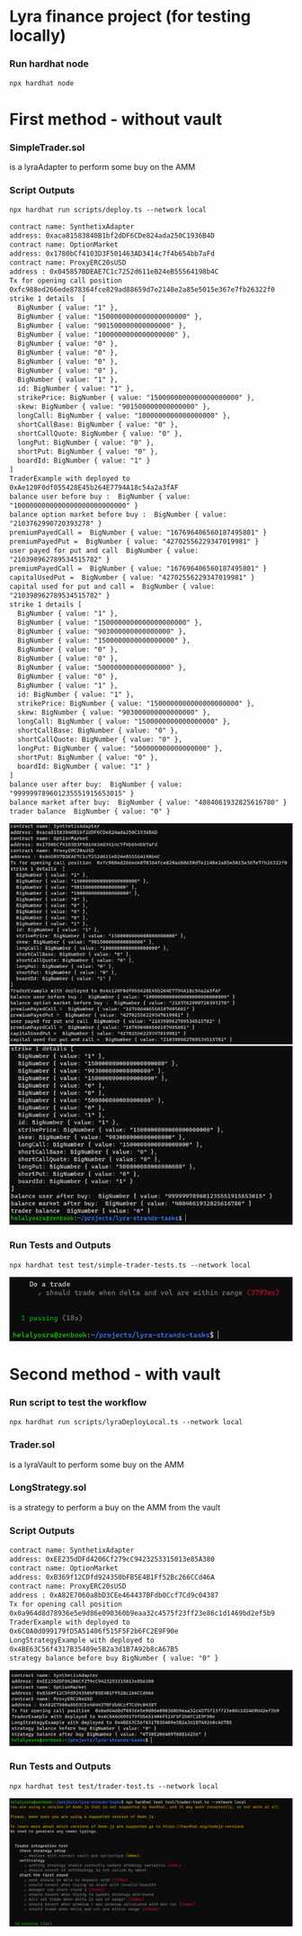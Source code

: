 # Lyra finance project (for testing locally)

### Run hardhat node 
```
npx hardhat node
```

# First method - without vault
### SimpleTrader.sol
is a lyraAdapter to perform some buy on the AMM

### Script Outputs 
```shell 
npx hardhat run scripts/deploy.ts --network local
```
```
contract name: SynthetixAdapter
address: 0xaca81583840B1bf2dDF6CDe824ada250C1936B4D
contract name: OptionMarket
address: 0x1780bCf4103D3F501463AD3414c7f4b654bb7aFd
contract name: ProxyERC20sUSD
address : 0x045857BDEAE7C1c7252d611eB24eB55564198b4C
Tx for opening call position  0xfc988ed266ede878364fce829ad88659d7e2148e2a85e5015e367e7fb26322f0
strike 1 details  [
  BigNumber { value: "1" },
  BigNumber { value: "1500000000000000000000" },
  BigNumber { value: "901500000000000000" },
  BigNumber { value: "1000000000000000000" },
  BigNumber { value: "0" },
  BigNumber { value: "0" },
  BigNumber { value: "0" },
  BigNumber { value: "0" },
  BigNumber { value: "1" },
  id: BigNumber { value: "1" },
  strikePrice: BigNumber { value: "1500000000000000000000" },
  skew: BigNumber { value: "901500000000000000" },
  longCall: BigNumber { value: "1000000000000000000" },
  shortCallBase: BigNumber { value: "0" },
  shortCallQuote: BigNumber { value: "0" },
  longPut: BigNumber { value: "0" },
  shortPut: BigNumber { value: "0" },
  boardId: BigNumber { value: "1" }
]
TraderExample with deployed to 0xAe120F0df055428E45b264E7794A18c54a2a3fAF
balance user before buy :  BigNumber { value: "1000000000000000000000000000" }
balance option market before buy :  BigNumber { value: "2103762990720393278" }
premiumPayedCall =  BigNumber { value: "167696406560187495801" }
premiumPayedPut =  BigNumber { value: "42702556229347019981" }
user payed for put and call  BigNumber { value: "210398962789534515782" }
premiumPayedCall =  BigNumber { value: "167696406560187495801" }
capitalUsedPut =  BigNumber { value: "42702556229347019981" }
capital used for put and call =  BigNumber { value: "210398962789534515782" }
strike 1 details [
  BigNumber { value: "1" },
  BigNumber { value: "1500000000000000000000" },
  BigNumber { value: "903000000000000000" },
  BigNumber { value: "1500000000000000000" },
  BigNumber { value: "0" },
  BigNumber { value: "0" },
  BigNumber { value: "500000000000000000" },
  BigNumber { value: "0" },
  BigNumber { value: "1" },
  id: BigNumber { value: "1" },
  strikePrice: BigNumber { value: "1500000000000000000000" },
  skew: BigNumber { value: "903000000000000000" },
  longCall: BigNumber { value: "1500000000000000000" },
  shortCallBase: BigNumber { value: "0" },
  shortCallQuote: BigNumber { value: "0" },
  longPut: BigNumber { value: "500000000000000000" },
  shortPut: BigNumber { value: "0" },
  boardId: BigNumber { value: "1" }
]
balance user after buy:  BigNumber { value: "999999789601235551915653015" }
balance market after buy:  BigNumber { value: "4084061932825616780" }
trader balance  BigNumber { value: "0" }
```
![Alt text](img/simpleScript1.png)
![Alt text](img/simpleScript2.png)

### Run Tests and Outputs
```
npx hardhat test test/simple-trader-tests.ts --network local
```
![Alt text](img/simpleTradeTests.png)

# Second method - with vault 
### Run script to test the workflow
```shell 
npx hardhat run scripts/lyraDeployLocal.ts --network local
```
### Trader.sol
is a lyraVault to perform some buy on the AMM

### LongStrategy.sol
is a strategy to perform a buy on the AMM from the vault 

### Script Outputs 
```
contract name: SynthetixAdapter
address: 0xEE235dDFd4206Cf279cC9423253315013e85A380
contract name: OptionMarket
address: 0xB369f12CDfd924350bFB5E4B1Ff52Bc266CCd46A
contract name: ProxyERC20sUSD
address : 0xA82E7060a8bD3CEe464437BFdb0Ccf7Cd9c04387
Tx for opening call position  0x0a964d8d78936e5e9d86e090360b9eaa32c4575f23ff23e86c1d1469bd2ef5b9
TraderExample with deployed to 0x6C0A0d099179fD5A51406f515F5F2b6FC2E9F90e
LongStrategyExample with deployed to 0x4BE63C56f4317B35409e5B2a3d1B7A92b8cA67B5
strategy balance before buy BigNumber { value: "0" }
```
![Alt text](img/scriptWithVault.png)

### Run Tests and Outputs
```
npx hardhat test test/trader-test.ts --network local
```
![Alt text](img/tradeWithVaultTests.png)
